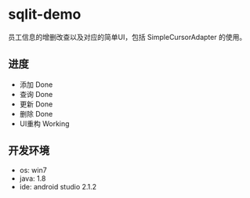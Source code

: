 # sqlit-demo
员工信息的增删改查以及对应的简单UI，包括 SimpleCursorAdapter 的使用。

## 进度
* 添加 Done
* 查询 Done
* 更新 Done
* 删除 Done
* UI重构 Working

## 开发环境
* os: win7
* java: 1.8
* ide: android studio 2.1.2


